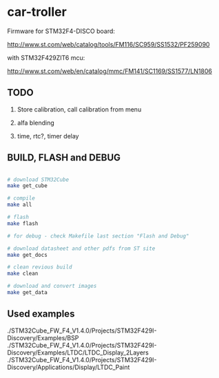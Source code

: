 car-troller
===========

Firmware for STM32F4-DISCO board:

http://www.st.com/web/catalog/tools/FM116/SC959/SS1532/PF259090

with STM32F429ZIT6 mcu:

http://www.st.com/web/en/catalog/mmc/FM141/SC1169/SS1577/LN1806


TODO
----

1. Store calibration, call calibration from menu

2. alfa blending

3. time, rtc?, timer delay


BUILD, FLASH and DEBUG
----------------------

```bash

# download STM32Cube
make get_cube

# compile
make all

# flash
make flash

# for debug - check Makefile last section "Flash and Debug"

# download datasheet and other pdfs from ST site
make get_docs

# clean revious build
make clean

# download and convert images
make get_data

```

Used examples
-------------

./STM32Cube_FW_F4_V1.4.0/Projects/STM32F429I-Discovery/Examples/BSP
./STM32Cube_FW_F4_V1.4.0/Projects/STM32F429I-Discovery/Examples/LTDC/LTDC_Display_2Layers
./STM32Cube_FW_F4_V1.4.0/Projects/STM32F429I-Discovery/Applications/Display/LTDC_Paint











